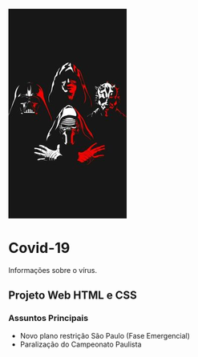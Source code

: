 ![Screenshot](starwars.jpg)

# Covid-19
Informações sobre o vírus.

## Projeto Web HTML e CSS

### Assuntos Principais 
- Novo plano restrição São Paulo (Fase Emergencial)
- Paralização do Campeonato Paulista